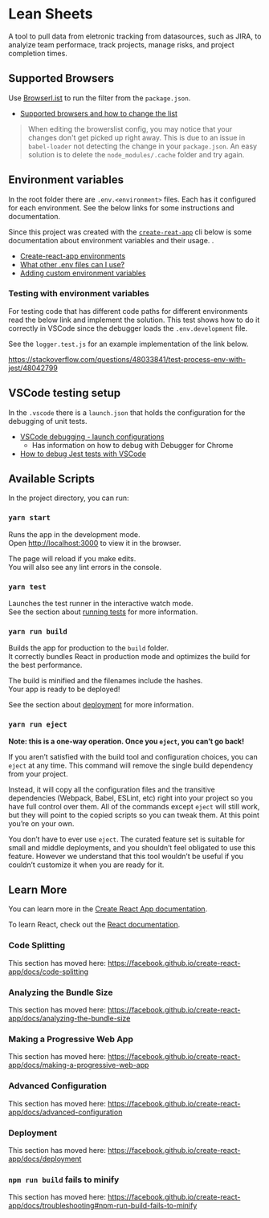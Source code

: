 # Lean Sheets

A tool to pull data from eletronic tracking from datasources, such as JIRA, to analyize team performace, track projects, manage risks, and project completion times.

## Supported Browsers
Use [Browserl.ist](https://browserl.ist/) to run the filter from the `package.json`.

* [Supported browsers and how to change the list](https://facebook.github.io/create-react-app/docs/supported-browsers-features)

> When editing the browerslist config, you may notice that your changes don't get picked up right away. This is due to an issue in `babel-loader` not detecting the change in your `package.json`. An easy solution is to delete the `node_modules/.cache` folder and try again.

## Environment variables

In the root folder there are `.env.<environment>` files.  Each has it configured for each environment.  See the below links for some instructions and documentation.

Since this project was created with the [`create-reat-app`](https://github.com/facebook/create-react-app) cli below is some documentation about environment variables and their usage.
.

* [Create-react-app environments](https://medium.com/@tacomanator/environments-with-create-react-app-7b645312c09d)
* [What other .env files can I use?](https://github.com/bkeepers/dotenv#what-other-env-files-can-i-use)
* [Adding custom environment variables](https://facebook.github.io/create-react-app/docs/adding-custom-environment-variables)

### Testing with environment variables

For testing code that has different code paths for different environments read the below link and implement the solution.  This test shows how to do it correctly in VSCode since the debugger loads the `.env.development` file.

See the `logger.test.js` for an example implementation of the link below.

https://stackoverflow.com/questions/48033841/test-process-env-with-jest/48042799

## VSCode testing setup

In the `.vscode` there is a `launch.json` that holds the configuration for the debugging of unit tests.

* [VSCode debugging - launch configurations](https://code.visualstudio.com/docs/editor/debugging#_launch-configurations)
  * Has information on how to debug with Debugger for Chrome
* [How to debug Jest tests with VSCode](https://medium.com/@mattmazzola/how-to-debug-jest-tests-with-vscode-48f003c7cb41)







## Available Scripts

In the project directory, you can run:

### `yarn start`

Runs the app in the development mode.<br>
Open [http://localhost:3000](http://localhost:3000) to view it in the browser.

The page will reload if you make edits.<br>
You will also see any lint errors in the console.

### `yarn test`

Launches the test runner in the interactive watch mode.<br>
See the section about [running tests](https://facebook.github.io/create-react-app/docs/running-tests) for more information.

### `yarn run build`

Builds the app for production to the `build` folder.<br>
It correctly bundles React in production mode and optimizes the build for the best performance.

The build is minified and the filenames include the hashes.<br>
Your app is ready to be deployed!

See the section about [deployment](https://facebook.github.io/create-react-app/docs/deployment) for more information.

### `yarn run eject`

**Note: this is a one-way operation. Once you `eject`, you can’t go back!**

If you aren’t satisfied with the build tool and configuration choices, you can `eject` at any time. This command will remove the single build dependency from your project.

Instead, it will copy all the configuration files and the transitive dependencies (Webpack, Babel, ESLint, etc) right into your project so you have full control over them. All of the commands except `eject` will still work, but they will point to the copied scripts so you can tweak them. At this point you’re on your own.

You don’t have to ever use `eject`. The curated feature set is suitable for small and middle deployments, and you shouldn’t feel obligated to use this feature. However we understand that this tool wouldn’t be useful if you couldn’t customize it when you are ready for it.

## Learn More

You can learn more in the [Create React App documentation](https://facebook.github.io/create-react-app/docs/getting-started).

To learn React, check out the [React documentation](https://reactjs.org/).

### Code Splitting

This section has moved here: https://facebook.github.io/create-react-app/docs/code-splitting

### Analyzing the Bundle Size

This section has moved here: https://facebook.github.io/create-react-app/docs/analyzing-the-bundle-size

### Making a Progressive Web App

This section has moved here: https://facebook.github.io/create-react-app/docs/making-a-progressive-web-app

### Advanced Configuration

This section has moved here: https://facebook.github.io/create-react-app/docs/advanced-configuration

### Deployment

This section has moved here: https://facebook.github.io/create-react-app/docs/deployment

### `npm run build` fails to minify

This section has moved here: https://facebook.github.io/create-react-app/docs/troubleshooting#npm-run-build-fails-to-minify
